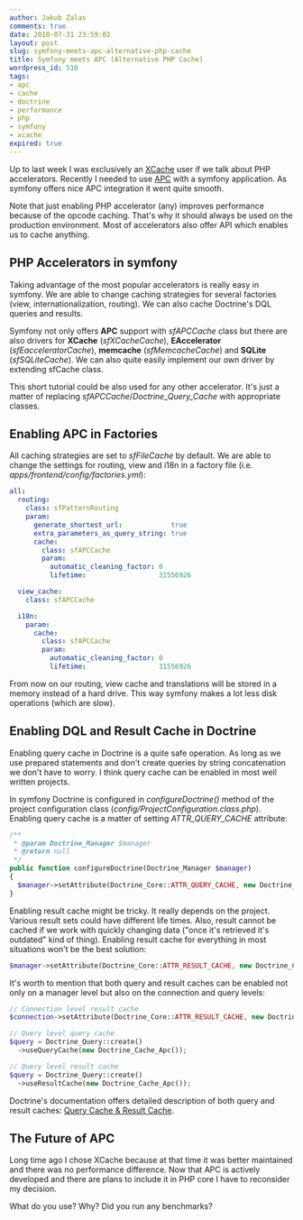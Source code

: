```yaml
---
author: Jakub Zalas
comments: true
date: 2010-07-31 23:59:02
layout: post
slug: symfony-meets-apc-alternative-php-cache
title: Symfony meets APC (Alternative PHP Cache)
wordpress_id: 510
tags:
- apc
- cache
- doctrine
- performance
- php
- symfony
- xcache
expired: true
---
```


Up to last week I was exclusively an [XCache](http://xcache.lighttpd.net/) user if we talk about PHP accelerators. Recently I needed to use [APC](http://php.net/apc) with a symfony application. As symfony offers nice APC integration it went quite smooth.

Note that just enabling PHP accelerator (any) improves performance because of the opcode caching. That's why it should always be used on the production environment. Most of accelerators also offer API which enables us to cache anything.


## PHP Accelerators in symfony


Taking advantage of the most popular accelerators is really easy in symfony. We are able to change caching strategies for several factories (view, internationalization, routing). We can also cache Doctrine's DQL queries and results.

Symfony not only offers **APC** support with *sfAPCCache* class but there are also drivers for **XCache** (*sfXCacheCache*), **EAccelerator** (*sfEacceleratorCache*), **memcache** (*sfMemcacheCache*) and **SQLite** (*sfSQLiteCache*). We can also quite easily implement our own driver by extending sfCache class.

This short tutorial could be also used for any other accelerator. It's just a matter of replacing *sfAPCCache*/*Doctrine_Query_Cache* with appropriate classes.


## Enabling APC in Factories


All caching strategies are set to *sfFileCache* by default. We are able to change the settings for routing, view and i18n in a factory file (i.e. *apps/frontend/config/factories.yml*):

    
```yaml
all:
  routing:
    class: sfPatternRouting
    param:
      generate_shortest_url:            true
      extra_parameters_as_query_string: true
      cache:
        class: sfAPCCache
        param:
          automatic_cleaning_factor: 0
          lifetime:                  31556926

  view_cache:
    class: sfAPCCache

  i18n:
    param:
      cache:
        class: sfAPCCache
        param:
          automatic_cleaning_factor: 0
          lifetime:                  31556926
```


From now on our routing, view cache and translations will be stored in a memory instead of a hard drive. This way symfony makes a lot less disk operations (which are slow).


## Enabling DQL and Result Cache in Doctrine


Enabling query cache in Doctrine is a quite safe operation. As long as we use prepared statements and don't create queries by string concatenation we don't have to worry. I think query cache can be enabled in most well written projects.

In symfony Doctrine is configured in *configureDoctrine()* method of the project configuration class (*config/ProjectConfiguration.class.php*). Enabling query cache is a matter of setting *ATTR_QUERY_CACHE* attribute:

    
```php
/**
 * @param Doctrine_Manager $manager
 * @return null
 */
public function configureDoctrine(Doctrine_Manager $manager)
{
  $manager->setAttribute(Doctrine_Core::ATTR_QUERY_CACHE, new Doctrine_Cache_Apc());
}
```


Enabling result cache might be tricky. It really depends on the project. Various result sets could have different life times. Also, result cannot be cached if we work with quickly changing data ("once it's retrieved it's outdated" kind of thing). Enabling result cache for everything in most situations won't be the best solution:

    
```php
$manager->setAttribute(Doctrine_Core::ATTR_RESULT_CACHE, new Doctrine_Cache_Apc());
```


It's worth to mention that both query and result caches can be enabled not only on a manager level but also on the connection and query levels:

    
```php
// Connection level result cache
$connection->setAttribute(Doctrine_Core::ATTR_RESULT_CACHE, new Doctrine_Cache_Apc());

// Query level query cache
$query = Doctrine_Query::create()
  ->useQueryCache(new Doctrine_Cache_Apc());

// Query level result cache
$query = Doctrine_Query::create()
  ->useResultCache(new Doctrine_Cache_Apc());
```


Doctrine's documentation offers detailed description of both query and result caches: [Query Cache & Result Cache](http://www.doctrine-project.org/documentation/manual/1_2/en/caching:query-cache-&-result-cache).


## The Future of APC


Long time ago I chose XCache because at that time it was better maintained and there was no performance difference. Now that APC is actively developed and there are plans to include it in PHP core I have to reconsider my decision.

What do you use? Why? Did you run any benchmarks?

